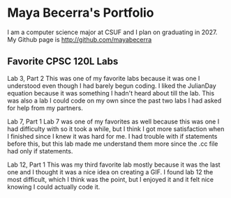 
# Maya Becerra's Portfolio

I am a computer science major at CSUF and I plan on graduating in 2027. My Github page is http://github.com/mayabecerra

## Favorite CPSC 120L Labs

Lab 3, Part 2
This was one of my favorite labs because it was one I understood even though I had barely begun coding. I liked the JulianDay equation because it was something I hadn't heard about till the lab. This was also a lab I could code on my own since the past two labs I had asked for help from my partners.

Lab 7, Part 1
Lab 7 was one of my favorites as well because this was one I had difficulty with so it took a while, but I think I got more satisfaction when I finished since I knew it was hard for me. I had trouble with if statements before this, but this lab made me understand them more since the .cc file had only if statements.

Lab 12, Part 1
This was my third favorite lab mostly because it was the last one and I thought it was a nice idea on creating a GIF. I found lab 12 the most difficult, which I think was the point, but I enjoyed it and it felt nice knowing I could actually code it.
